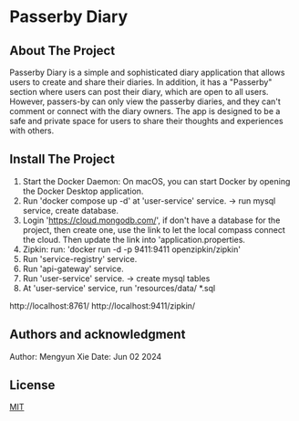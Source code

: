 # Passerby Diary




## About The Project

Passerby Diary is a simple and sophisticated diary application that allows users to create and share their diaries. In addition, it has a "Passerby" section where users can post their diary, which are open to all users. However, passers-by can only view the passerby diaries, and they can't comment or connect with the diary owners. The app is designed to be a safe and private space for users to share their thoughts and experiences with others.



## Install The Project

1. Start the Docker Daemon: On macOS, you can start Docker by opening the Docker Desktop application.
2. Run 'docker compose up -d' at  'user-service' service. -> run mysql service, create database.
3. Login 'https://cloud.mongodb.com/', if don't have a database for the project, then create one, use the link to let the local compass connect the cloud. Then update the link into 'application.properties.
4. Zipkin: run: 'docker run -d -p 9411:9411 openzipkin/zipkin'
5. Run 'service-registry' service.
6. Run 'api-gateway' service.
7. Run 'user-service' service.  -> create mysql tables
8. At 'user-service' service, run 'resources/data/ *.sql





http://localhost:8761/
http://localhost:9411/zipkin/


## Authors and acknowledgment

Author: Mengyun Xie
Date: Jun 02 2024


## License

[MIT](https://choosealicense.com/licenses/mit/)